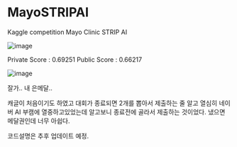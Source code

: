 # MayoSTRIPAI
Kaggle competition Mayo Clinic STRIP AI


![image](https://user-images.githubusercontent.com/14817039/196469642-37460d71-41dc-49cc-8f83-3d8e33afa1d0.png)

Private Score : 0.69251
Public Score : 0.66217

![image](https://user-images.githubusercontent.com/14817039/196469879-a7e3e0f6-2027-4a69-94a7-11558e6585b3.png)

잘가.. 내 은메달..

캐글이 처음이기도 하였고 대회가 종료되면 2개를 뽑아서 제출하는 줄 알고 열심히 네이버 AI 부캠에 열중하고있었는데
알고보니 종료전에 골라서 제출하는 것이었다. 냈으면 메달권인데 너무 아쉽다.


코드설명은 추후 업데이트 예정.
